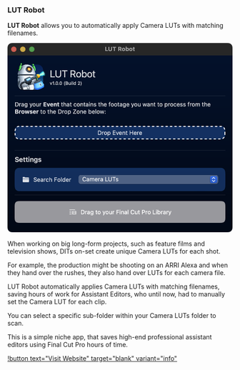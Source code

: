 ### LUT Robot

**LUT Robot** allows you to automatically apply Camera LUTs with matching filenames.

![](/static/lut-robot.png)

When working on big long-form projects, such as feature films and television shows, DITs on-set create unique Camera LUTs for each shot.

For example, the production might be shooting on an ARRI Alexa and when they hand over the rushes, they also hand over LUTs for each camera file.

LUT Robot automatically applies Camera LUTs with matching filenames, saving hours of work for Assistant Editors, who until now, had to manually set the Camera LUT for each clip.

You can select a specific sub-folder within your Camera LUTs folder to scan.

This is a simple niche app, that saves high-end professional assistant editors using Final Cut Pro hours of time.

[!button text="Visit Website" target="blank" variant="info"](https://lutrobot.fcp.cafe)